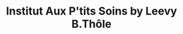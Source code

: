 ---
title: "Institut Aux P'tits Soins by Leevy B.Thôle"
url: /les-abymes/institut-aux-ptits-soins-by-leevy-b-thole/
shop: Kosmetik
---